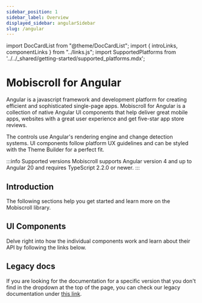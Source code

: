 ```yaml
---
sidebar_position: 1
sidebar_label: Overview
displayed_sidebar: angularSidebar
slug: /angular
---
```


import DocCardList from "@theme/DocCardList";
import { introLinks, componentLinks } from "../links.js";
import SupportedPlatforms from '../../\_shared/getting-started/supported_platforms.mdx';

# Mobiscroll for Angular

Angular is a javascript framework and development platform for creating efficient and sophisticated single-page apps. Mobiscroll for Angular is a collection of native Angular UI components that help deliver great mobile apps, websites with a great user experience and get five-star app store reviews.

The controls use Angular's rendering engine and change detection systems. UI components follow platform UX guidelines and can be styled with the Theme Builder for a perfect fit.

:::info Supported versions
Mobiscroll supports Angular version 4 and up to Angular 20 and requires TypeScript 2.2.0 or newer.
:::

<SupportedPlatforms />

## Introduction

The following sections help you get started and learn more on the Mobiscroll library.

<DocCardList items={introLinks} />

## UI Components

Delve right into how the individual components work and learn about their API by following the links below.

<DocCardList items={componentLinks} />

## Legacy docs

If you are looking for the documentation for a specific version that you don't find in the dropdown at the top of the page, you can check our legacy documentation under [this link](https://docs.mobiscroll.com/5-29-0/).